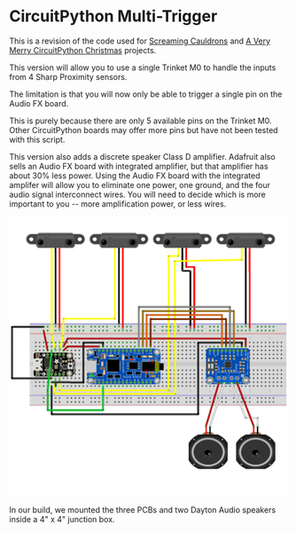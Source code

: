# CircuitPython Multi-Trigger

This is a revision of the code used for [Screaming Cauldrons](https://github.com/eat-sleep-code/circuitpython-halloween-cauldrons) and [A Very Merry CircuitPython Christmas](https://github.com/eat-sleep-code/circuitpython-christmas) projects.

This version will allow you to use a single Trinket M0 to handle the inputs from 4 Sharp Proximity sensors.  

The limitation is that you will now only be able to trigger a single pin on the Audio FX board.  

This is purely because there are only 5 available pins on the Trinket M0.   Other CircuitPython boards may offer more pins but have not been tested with this script.

This version also adds a discrete speaker Class D amplifier.   Adafruit also sells an Audio FX board with integrated amplifier,  but that amplifier has about 30% less power.   Using the Audio FX board with the integrated amplifer will allow you to eliminate one power, one ground, and the four audio signal interconnect wires.  You will need to decide which is more important to you -- more amplification power, or less wires.

![Fritzing Diagram](fritzing.png)

In our build, we mounted the three PCBs and two Dayton Audio speakers inside a 4" x 4" junction box.


